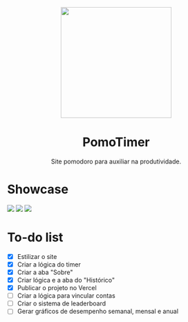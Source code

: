 <div align="center">
 <img src="assets/svg/site-logo.svg" width="256px">
 <h1>PomoTimer</h1>
</div>
<p align="center">Site pomodoro para auxiliar na produtividade.</p>

<h1>Showcase</h1>
<div>
 <img src="assets/screenshot/Screenshot_1.png">
 <img src="assets/screenshot/Screenshot_2.png">
 <img src="assets/screenshot/Screenshot_3.png">
</div>

<h1>To-do list</h1>

- [x] Estilizar o site
- [x] Criar a lógica do timer
- [x] Criar a aba "Sobre"
- [x] Criar lógica e a aba do "Histórico"
- [x] Publicar o projeto no Vercel
- [ ] Criar a lógica para vincular contas
- [ ] Criar o sistema de leaderboard
- [ ] Gerar gráficos de desempenho semanal, mensal e anual
